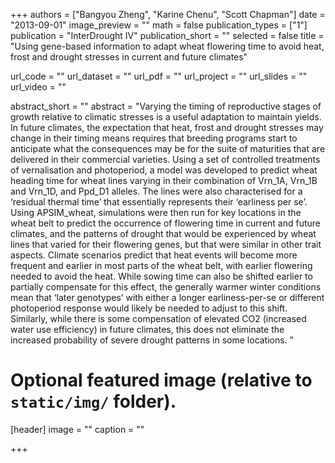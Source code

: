 +++
authors = ["Bangyou Zheng", "Karine Chenu", "Scott Chapman"]
date = "2013-09-01"
image_preview = ""
math = false
publication_types = ["1"]
publication = "InterDrought IV"
publication_short = ""
selected = false
title = "Using gene-based information to adapt wheat flowering time to avoid heat, frost and drought stresses in current and future climates"

url_code = ""
url_dataset = ""
url_pdf = ""
url_project = ""
url_slides = ""
url_video = ""

abstract_short = ""
abstract = "Varying the timing of reproductive stages of growth relative to climatic stresses is a useful adaptation to maintain yields. In future climates, the expectation that heat, frost and drought stresses may change in their timing means requires that breeding programs start to anticipate what the consequences may be for the suite of maturities that are delivered in their commercial varieties. Using a set of controlled treatments of vernalisation and photoperiod, a model was developed to predict wheat heading time for wheat lines varying in their combination of Vrn_1A, Vrn_1B and Vrn_1D, and Ppd_D1 alleles. The lines were also characterised for a ‘residual thermal time’ that essentially represents their ‘earliness per se’. Using APSIM_wheat, simulations were then run for key locations in the wheat belt to predict the occurrence of flowering time in current and future climates, and the patterns of drought that would be experienced by wheat lines that varied for their flowering genes, but that were similar in other trait aspects. Climate scenarios predict that heat events will become more frequent and earlier in most parts of the wheat belt, with earlier flowering needed to avoid the heat. While sowing time can also be shifted earlier to partially compensate for this effect, the generally warmer winter conditions mean that ‘later genotypes’ with either a longer earliness-per-se or different photoperiod response would likely be needed to adjust to this shift. Similarly, while there is some compensation of elevated CO2 (increased water use efficiency) in future climates, this does not eliminate the increased probability of severe drought patterns in some locations. "


# Optional featured image (relative to `static/img/` folder).
[header]
image = ""
caption = ""

+++

